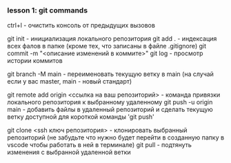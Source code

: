 ### lesson 1: git commands


ctrl+l - очистить консоль от предыдущих вызовов

git init - инициализация локального репозитория
git add . - индексация всех фалов в папке (кроме тех, что записаны в файле .gitignore)
git commit -m "<описание изменений в коммите>"
git log - просмотр истории коммитов

git branch -M main - переименовать текущую ветку в main (на случай если у вас master, main - новый стандарт)

git remote add origin <ссылка на ваш репозиторий> - команда привязки локального репозитория к выбранному удаленному
git push -u origin main - добавить файлы в удаленный репозиторий и сделать текущую ветку доступной для короткой команды 'git push'

git clone  <ssh ключ репозитория> - клонировать выбранный репозиторий (не забудьте что нужно будет перейти в созданную папку в vscode чтобы работать в ней в терминале)
git pull - подтянуть изменения с выбранной удаленной ветки
